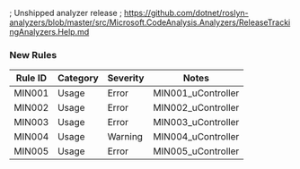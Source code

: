 ﻿; Unshipped analyzer release
; https://github.com/dotnet/roslyn-analyzers/blob/master/src/Microsoft.CodeAnalysis.Analyzers/ReleaseTrackingAnalyzers.Help.md

### New Rules

Rule ID | Category | Severity | Notes
--------|----------|----------|--------------------
MIN001  |  Usage   |  Error   | MIN001_uController
MIN002  |  Usage   |  Error   | MIN002_uController
MIN003  |  Usage   |  Error   | MIN003_uController
MIN004  |  Usage   |  Warning | MIN004_uController
MIN005  |  Usage   |  Error   | MIN005_uController

